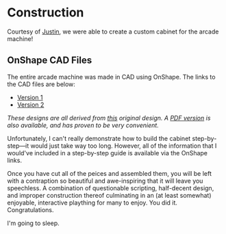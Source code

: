# Construction 

Courtesy of [Justin](https://github.com/Jbay33), we were able to create a custom cabinet for the arcade machine!

## OnShape CAD Files

The entire arcade machine was made in CAD using OnShape. The links to the CAD files are below:
* [Version 1](https://cad.onshape.com/documents/18b1ac4f782180f367ca0937/w/badeb0611aec4ac05cfecd75/e/7f783bd4ad25b7494e6b3483)
* [Version 2](https://cad.onshape.com/documents/315bdf4c832f21ce41781b81/w/f42f3bce96579a00728c3ae8/e/0c6d825c273a91b7db81a92d)

*These designs are all derived from [this](https://thewoodwhisperer.com/videos/bartop-arcade-raspberry-pi/) original design. A [PDF version](https://thewoodwhisperer.com/files/TWW-Arcade-Cabinet-V2.pdf) is also available, and has proven to be very convenient.*

Unfortunately, I can't really demonstrate how to build the cabinet step-by-step—it would just take way too long. However, all of the information that I would've included in a step-by-step guide is available via the OnShape links. 

Once you have cut all of the peices and assembled them, you will be left with a contraption so beautiful and awe-inspiring that it will leave you speechless. A combination of questionable scripting, half-decent design, and improper construction thereof culminating in an (at least somewhat) enjoyable, interactive plaything for many to enjoy. You did it. Congratulations. 

I'm going to sleep. 
